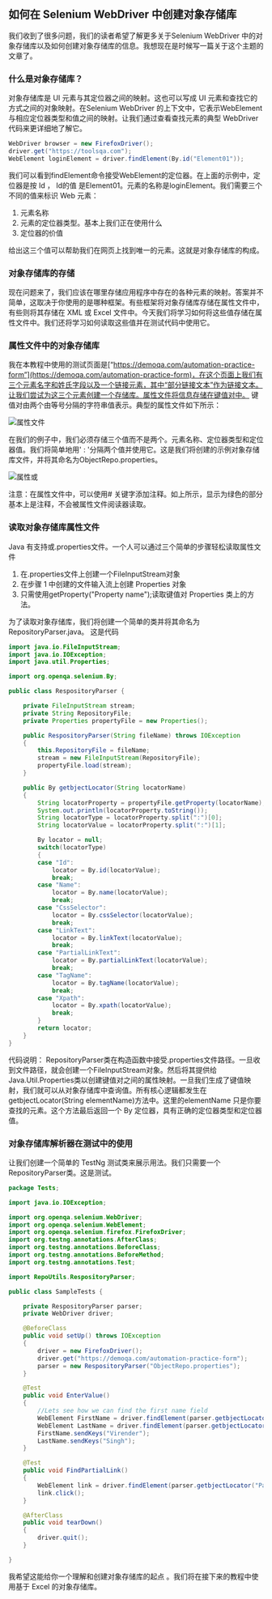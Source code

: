 ## 如何在 Selenium WebDriver 中创建对象存储库

我们收到了很多问题，我们的读者希望了解更多关于Selenium WebDriver 中的对象存储库以及如何创建对象存储库的信息。我想现在是时候写一篇关于这个主题的文章了。

### 什么是对象存储库？

对象存储库是 UI 元素与其定位器之间的映射。这也可以写成 UI 元素和查找它的方式之间的对象映射。在Selenium WebDriver 的上下文中，它表示WebElement与相应定位器类型和值之间的映射。让我们通过查看查找元素的典型 WebDriver 代码来更详细地了解它。

```java
WebDriver browser = new FirefoxDriver();
driver.get("https://toolsqa.com");
WebElement loginElement = driver.findElement(By.id("Element01"));
```

我们可以看到findElement命令接受WebElement的定位器。在上面的示例中，定位器是按 Id ， Id的值 是Element01。元素的名称是loginElement。我们需要三个不同的值来标识 Web 元素：

1.  元素名称
2.  元素的定位器类型。基本上我们正在使用什么
3.  定位器的价值

给出这三个值可以帮助我们在网页上找到唯一的元素。这就是对象存储库的构成。

### 对象存储库的存储

现在问题来了，我们应该在哪里存储应用程序中存在的各种元素的映射。答案并不简单，这取决于你使用的是哪种框架。有些框架将对象存储库存储在属性文件中，有些则将其存储在 XML 或 Excel 文件中。今天我们将学习如何将这些值存储在属性文件中。我们还将学习如何读取这些值并在测试代码中使用它。

### 属性文件中的对象存储库

我在本教程中使用的测试页面是[“https://demoqa.com/automation-practice-form”](https://demoqa.com/automation-practice-form)，在这个页面上我们有三个元素名字和姓氏字段以及一个链接元素，其中“部分链接文本”作为链接文本。让我们尝试为这三个元素创建一个存储库。属性文件将信息存储在键值对中。 键值对由两个由等号分隔的字符串值表示。典型的属性文件如下所示：

![属性文件](https://www.toolsqa.com/gallery/selnium%20webdriver/1.PropertiesFile.png)

在我们的例子中，我们必须存储三个值而不是两个。元素名称、定位器类型和定位器值。我们将简单地用' : '分隔两个值并使用它。这是我们将创建的示例对象存储库文件，并将其命名为ObjectRepo.properties。

![属性或](https://www.toolsqa.com/gallery/selnium%20webdriver/2.PropertiesOR.png)

注意：在属性文件中，可以使用# 关键字添加注释。如上所示，显示为绿色的部分基本上是注释，不会被属性文件阅读器读取。

### 读取对象存储库属性文件

Java 有支持或.properties文件。一个人可以通过三个简单的步骤轻松读取属性文件

1.  在.properties文件上创建一个FileInputStream对象
2.  在步骤 1 中创建的文件输入流上创建 Properties 对象
3.  只需使用getProperty("Property name");读取键值对 Properties 类上的方法。

为了读取对象存储库，我们将创建一个简单的类并将其命名为RepositoryParser.java。 这是代码

```java
import java.io.FileInputStream;
import java.io.IOException;
import java.util.Properties;

import org.openqa.selenium.By;

public class RespositoryParser {

	private FileInputStream stream;
	private String RepositoryFile;
	private Properties propertyFile = new Properties();

	public RespositoryParser(String fileName) throws IOException
	{
		this.RepositoryFile = fileName;
		stream = new FileInputStream(RepositoryFile);
		propertyFile.load(stream);
	}

	public By getbjectLocator(String locatorName)
	{
		String locatorProperty = propertyFile.getProperty(locatorName);
		System.out.println(locatorProperty.toString());
		String locatorType = locatorProperty.split(":")[0];
		String locatorValue = locatorProperty.split(":")[1];

		By locator = null;
		switch(locatorType)
		{
		case "Id":
			locator = By.id(locatorValue);
			break;
		case "Name":
			locator = By.name(locatorValue);
			break;
		case "CssSelector":
			locator = By.cssSelector(locatorValue);
			break;
		case "LinkText":
			locator = By.linkText(locatorValue);
			break;
		case "PartialLinkText":
			locator = By.partialLinkText(locatorValue);
			break;
		case "TagName":
			locator = By.tagName(locatorValue);
			break;
		case "Xpath":
			locator = By.xpath(locatorValue);
			break;
		}
		return locator;
	}
}
```

代码说明： RepositoryParser类在构造函数中接受.properties文件路径。一旦收到文件路径，就会创建一个FileInputStream对象。然后将其提供给Java.Util.Properties类以创建键值对之间的属性映射。一旦我们生成了键值映射，我们就可以从对象存储库中查询值。所有核心逻辑都发生在getbjectLocator(String elementName)方法中。这里的elementName 只是你要查找的元素。这个方法最后返回一个 By 定位器，具有正确的定位器类型和定位器值。

### 对象存储库解析器在测试中的使用

让我们创建一个简单的 TestNg 测试类来展示用法。我们只需要一个RepositoryParser类。这是测试。

```java
package Tests;

import java.io.IOException;

import org.openqa.selenium.WebDriver;
import org.openqa.selenium.WebElement;
import org.openqa.selenium.firefox.FirefoxDriver;
import org.testng.annotations.AfterClass;
import org.testng.annotations.BeforeClass;
import org.testng.annotations.BeforeMethod;
import org.testng.annotations.Test;

import RepoUtils.RespositoryParser;

public class SampleTests {

	private RespositoryParser parser;
	private WebDriver driver;

	@BeforeClass
	public void setUp() throws IOException
	{
		driver = new FirefoxDriver();
		driver.get("https://demoqa.com/automation-practice-form");
		parser = new RespositoryParser("ObjectRepo.properties");
	}

	@Test
	public void EnterValue()
	{
		//Lets see how we can find the first name field
		WebElement FirstName = driver.findElement(parser.getbjectLocator("FirstName"));
		WebElement LastName = driver.findElement(parser.getbjectLocator("LastName"));
		FirstName.sendKeys("Virender");
		LastName.sendKeys("Singh");
	}

	@Test
	public void FindPartialLink()
	{
		WebElement link = driver.findElement(parser.getbjectLocator("PartialLink"));
		link.click();
	}

	@AfterClass
	public void tearDown()
	{
		driver.quit();
	}

}
```

我希望这能给你一个理解和创建对象存储库的起点 。我们将在接下来的教程中使用基于 Excel 的对象存储库。